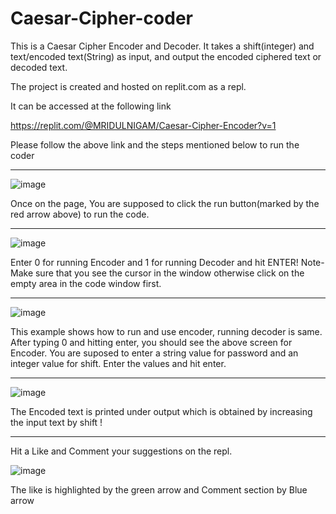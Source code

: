 # Caesar-Cipher-coder
This is a Caesar Cipher Encoder and Decoder. 
It takes a shift(integer) and text/encoded text(String) as input,
and output the encoded ciphered text or decoded text.

The project is created and hosted on replit.com as a repl.

It can be accessed at the following link

https://replit.com/@MRIDULNIGAM/Caesar-Cipher-Encoder?v=1

Please follow the above link and the steps mentioned below to run the coder

_______________________________________________________________________________________________________________________________________________________________________

![image](https://user-images.githubusercontent.com/67469206/170817067-677d33cf-98f1-47f1-b182-34752de6b6fd.png)

Once on the page, You are supposed to click the run button(marked by the red arrow above) to run the code.

_______________________________________________________________________________________________________________________________________________________________________

![image](https://user-images.githubusercontent.com/67469206/170817174-b04ee7ba-b174-4408-98bd-c3efaa7b07ab.png)

Enter 0 for running Encoder and 1 for running Decoder and hit ENTER! 
Note- Make sure that you see the cursor in the window otherwise click on the empty area in the code window first.

_______________________________________________________________________________________________________________________________________________________________________

![image](https://user-images.githubusercontent.com/67469206/170817286-64b93989-765c-4cd0-8128-e7195d4f319c.png)

This example shows how to run and use encoder, running decoder is same.
After typing 0 and hitting enter, you should see the above screen for Encoder.
You are suposed to enter a string value for password and an integer value for shift.
Enter the values and hit enter.

_______________________________________________________________________________________________________________________________________________________________________

![image](https://user-images.githubusercontent.com/67469206/170817544-b22e650d-06fd-4bda-acb3-97e4a1020fff.png)

The Encoded text is printed under output which is obtained by increasing the input text by shift !

_______________________________________________________________________________________________________________________________________________________________________

Hit a Like and Comment your suggestions on the repl.


![image](https://user-images.githubusercontent.com/67469206/170817774-568c47f7-101c-4946-8ca4-9067dc26a17a.png)

The like is highlighted by the green arrow and Comment section by Blue arrow



